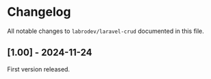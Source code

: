# Changelog

All notable changes to `labrodev/laravel-crud`
documented in this file.

## [1.00] - 2024-11-24

First version released.

